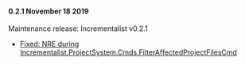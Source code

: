 #### 0.2.1 November 18 2019 ####
Maintenance release: Incrementalist v0.2.1

* [Fixed: NRE during Incrementalist.ProjectSystem.Cmds.FilterAffectedProjectFilesCmd](https://github.com/petabridge/Incrementalist/issues/70)